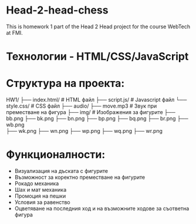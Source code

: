 # Head-2-head-chess

This is homework 1 part of the Head 2 Head project for the course WebTech at FMI.

# Технологии - HTML/CSS/JavaScript

# Структура на проекта:
HW1/
├── index.html/        # HTML файл
├── script.js/         # Javascript файл
└── style.css/         # CSS файл
├── audio/
    ├── move.mp3       # Звук при преместване на фигура
├── img/               # Изображения за фигурите
    ├── bb.png
    ├── bk.png
    ├── bn.png
    ├── bp.png
    ├── bq.png
    ├── br.png
    ├── wb.png    
    ├── wk.png
    ├── wn.png
    ├── wp.png
    ├── wq.png
    ├── wr.png

# Функционалности:
- Визуализация на дъската с фигурите
- Възможност за коректно преместване на фигурите
- Рокадо механика
- Шах и мат механика
- Промоция на пешки
- Условия за равенство
- Оцветяване на последния ход и на възможните ходове за съответна фигура
